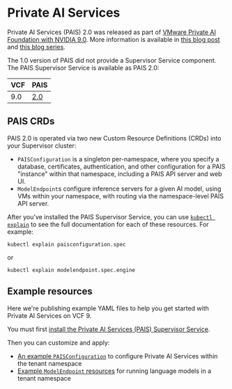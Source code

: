 # Private AI Services

Private AI Services (PAIS) 2.0 was released as part of [VMware Private AI Foundation with NVIDIA 9.0][pdf-docs].
More information is available in [this blog post][official-blog-post] and [this blog series][wlam-blog].

The 1.0 version of PAIS did not provide a Supervisor Service component.
The PAIS Supervisor Service is available as PAIS 2.0:

| VCF  |  PAIS  |
| ---- | ------ |
| 9.0  | [2.0][pais-2.0-download] |

## PAIS CRDs
PAIS 2.0 is operated via two new Custom Resource Definitions (CRDs) into your Supervisor cluster:
- `PAISConfiguration` is a singleton per-namespace, where you specify a database, certificates, authentication, and other configuration for a PAIS "instance" within that namespace, including a PAIS API server and web UI.
- `ModelEndpoint`s configure inference servers for a given AI model, using VMs within your namespace, with routing via the namespace-level PAIS API server.

After you've installed the PAIS Supervisor Service, you can use [`kubectl explain`][kubectl-explain] to see the full documentation for each of these resources.  For example:
```
kubectl explain paisconfiguration.spec
```
or
```
kubectl explain modelendpoint.spec.engine
```


## Example resources

Here we're publishing example YAML files to help you get started with Private AI Services on VCF 9.

You must first [install the Private AI Services (PAIS) Supervisor Service][pdf-docs].

Then you can customize and apply:

- [An example `PAISConfiguration`](paisconfiguration.yaml) to configure Private AI Services within the tenant namespace
- [Example `ModelEndpoint` resources](modelendpoints.yaml) for running language models in a tenant namespace

[kubectl-explain]: https://kubernetes.io/docs/reference/kubectl/generated/kubectl_explain/
[official-blog-post]: https://blogs.vmware.com/cloud-foundation/2025/06/19/private-ai-services-new-in-vmware-private-ai-foundation-with-nvidia-in-vcf-9-0/
[pais-2.0-download]: https://support.broadcom.com/group/ecx/productdownloads?subfamily=VMware%20Private%20AI%20Services
[pdf-docs]: https://techdocs.broadcom.com/content/dam/broadcom/techdocs/us/en/pdf/vmware/private-ai/private-ai-nvidia/vmware-private-ai-foundation-with-nvidia-9-0.pdf
[wlam-blog]: https://williamlam.com/category/private-ai-services
